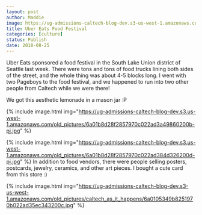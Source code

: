 ```yaml
---
layout: post
author: Maddie
image: https://ug-admissions-caltech-blog-dev.s3-us-west-1.amazonaws.com/old_pictures/caltech_as_it_happens/6a0105349b8251970b022ad35ec33f200c.jpg
title: Uber Eats Food Festival
categories: [culture]
status: Publish
date: 2018-08-25
---
```


Uber Eats sponsored a food festival in the South Lake Union district of Seattle last week. There were tons and tons of food trucks lining both sides of the street, and the whole thing was about 4-5 blocks long. I went with two Pageboys to the food festival, and we happened to run into two other people from Caltech while we were there!

We got this aesthetic lemonade in a mason jar :P


{% include image.html img="https://ug-admissions-caltech-blog-dev.s3.us-west-1.amazonaws.com/old_pictures/6a01b8d28f2857970c022ad3a49860200b-pi.jpg" %}

{% include image.html img="https://ug-admissions-caltech-blog-dev.s3.us-west-1.amazonaws.com/old_pictures/6a01b8d28f2857970c022ad384d326200d-pi.jpg" %}
In addition to food vendors, there were people selling posters, postcards, jewelry, ceramics, and other art pieces. I bought a cute card from this store :)


{% include image.html img="https://ug-admissions-caltech-blog-dev.s3-us-west-1.amazonaws.com/old_pictures/caltech_as_it_happens/6a0105349b8251970b022ad35ec343200c.jpg" %}
